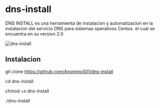 # dns-install

DNS INSTALL es una herramienta de instalacion y automatizacion en la instalacion del servicio DNS para sistemas operativos Centos. 
el cual se encuentra en su version 2.0

![dns install](https://user-images.githubusercontent.com/67207446/86949012-a67d7280-c113-11ea-8563-63641b971547.PNG)

## Instalacion 

git clone https://github.com/Anonimo501/dns-install

cd dns-install

chmod +x dns-install

./dns-install
